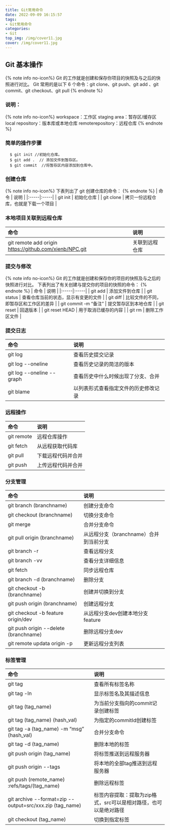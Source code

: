 ```yaml
---
title: Git常用命令
date: 2022-09-09 16:15:57
tags:
- Git常用命令
categories:
- Git
top_img: /img/cover11.jpg
cover: /img/cover11.jpg
---
```

## Git 基本操作
{% note info no-icon%}
Git 的工作就是创建和保存你项目的快照及与之后的快照进行对比。
Git 常用的是以下 6 个命令：git clone、git push、git add 、git commit、git checkout、git pull
{% endnote %}
### 说明：
{% note info no-icon%}
workspace：工作区
staging area：暂存区/缓存区
local repository：版本库或本地仓库
remoterepository：远程仓库
{% endnote %}
### 简单的操作步骤
```
  $ git init //初始化仓库。
  $ git add .  // 添加文件到暂存区。
  $ git commit  //将暂存区内容添加到仓库中。
```
### 创建仓库
{% note info no-icon%}
  下表列出了 git 创建仓库的命令：
{% endnote %}
| 命令 | 说明 | 
|:-----|:-----|
| git init | 初始化仓库 |
| git clone | 拷贝一份远程仓库，也就是下载一个项目 |
### 本地项目关联到远程仓库
| 命令 | 说明 | 
|:-----|:-----|
| git remote add origin https://github.com/xienb/NPC.git | 关联到远程仓库 |
### 提交与修改
{% note info no-icon%}
  Git 的工作就是创建和保存你的项目的快照及与之后的快照进行对比。
  下表列出了有关创建与提交你的项目的快照的命令：
{% endnote %}
| 命令 | 说明 | 
|:-----|:-----|
| git add	| 添加文件到仓库 |
| git status | 查看仓库当前的状态，显示有变更的文件 |
| git diff | 比较文件的不同，即暂存区和工作区的差异 |
| git commit -m “备注” | 提交暂存区到本地仓库 |
| git reset | 回退版本 |
| git reset HEAD | 用于取消已缓存的内容 |
| git rm | 删除工作区文件 |
### 提交日志
| 命令 | 说明 | 
|:-----|:-----|
| git log	                 | 查看历史提交记录 |
| git log --oneline	        | 查看历史记录的简洁的版本 |
| git log --oneline --graph | 查看历史中什么时候出现了分支、合并 |
| git blame	                | 以列表形式查看指定文件的历史修改记录 |
### 远程操作
| 命令 | 说明 | 
|:-----|:-----|
| git remote | 远程仓库操作 |
| git fetch	  | 从远程获取代码库 |
| git pull	 | 下载远程代码并合并 |
| git push	  | 上传远程代码并合并 |
### 分支管理
| 命令 | 说明 | 
|:-----|:-----|
|git branch (branchname)	              |  创建分支命令|
|git checkout (branchname)	            |   切换分支命令|
|git merge	                            |   合并分支命令|
|git pull origin (branchname)	          |从远程分支（branchname）合并到当前分支|
|git branch -r	                        |  查看远程分支|
|git branch -vv	                        |查看分支详细信息|
|git fetch	                            |  同步远程仓库|
|git branch -d (branchname)	            |删除分支|
|git checkout -b (branchname)	          | 创建并切换到分支|
|git push origin (branchname)	          | 创建远程分支|
|git checkout -b feature origin/dev	    |  从远程分支dev创建本地分支feature|
|git push origin --delete (branchname)	|     删除远程分支dev|
|git remote updata origin -p	          |     更新远程分支列表|
### 标签管理
| 命令 | 说明 | 
|:-----|:-----|
| git tag	| 查看所有标签名称|
| git tag -ln	|显示标签名及其描述信息|
| git tag (tag_name)	|为当前分支指向的commit记录创建标签|
| git tag (tag_name) (hash_val)	|为指定的commitId创建标签|
| git tag -a (tag_name) -m “msg” (hash_val)	|合并分支命令|
| git tag -d (tag_name)	|删除本地的标签|
| git push origin (tag_name)	|将标签推送到远程服务器|
| git push origin --tags	|将本地的全部tag推送到远程服务器|
| git push (remote_name) :refs/tags/(tag_name)	|删除远程标签|
| git archive --format=zip --output=src/xxx.zip (tag_name)	|标签内容提取：提取为zip格式，src可以是相对路径，也可以是绝对路径|
| git checkout (tag_name)	|切换到指定标签|
